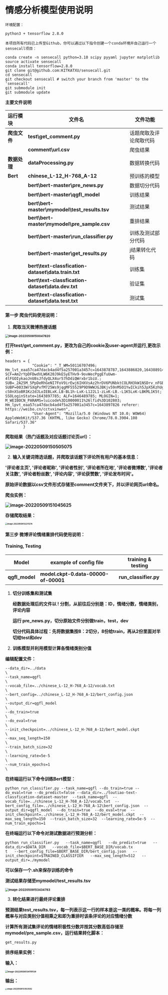 # **情感分析模型使用说明**
```
环境配置：

python3 + tensorflow 2.8.0

本项目所有代码已上传至Github，你可以通过以下指令创建一个conda环境并自己运行一个sensecall项目：

conda create -n sensecall python=3.10 scipy pyyaml jupyter matplotlib
source activate sensecall
conda install tensorflow=2.8.0
git clone git@github.com:KITKATXU/sensecall.git
cd sensecall
git checkout sensecall # switch your branch from 'master' to the 'sensecall'
git submodule init
git submodule update

```



**主要文件说明**

| 运行模块     | 文件名                                             | 文件功能               |
| :----------- | -------------------------------------------------- | ---------------------- |
| **爬虫文件** | **test\get_comment.py**                            | 话题爬取及评论爬取代码 |
|              | **comment\url.csv**                                | 爬虫结果               |
| **数据处理** | **dataProcessing.py**                              | 数据转换代码           |
| **Bert**     | **chinese_L-12_H-768_A-12**                        | 预训练的模型           |
|              | **bert\bert-master\pre_news.py**                   | 数据切分代码           |
|              | **bert\bert-master\qgfl_model**                    | 训练结果               |
|              | **bert\bert-master\mymodel\test_results.tsv**      | 测试结果               |
|              | **bert\bert-master\mymodel\pre_sample.csv**        | 重排结果               |
|              | **bert\bert-master\run_classifier.py**             | 训练及测试部分代码     |
|              | **bert\bert-master\get_results.py**                | j结果转化代码          |
|              | **bert\text-classfication-dataset\data.train.txt** | 训练集                 |
|              | **bert\text-classfication-dataset\data.dev.txt**   | 验证集                 |
|              | **bert\text-classfication-dataset\data.test.txt**  | 测试集                 |



#### **第一步 爬虫代码使用说明：**

1. **爬取当天微博热搜话题**

**<img src="C:\Users\Administrator\AppData\Roaming\Typora\typora-user-images\image-20220509150047820.png" alt="image-20220509150047820" style="zoom:67%;" />**

**打开test/get_comment.py，更改为自己的cookie及user-agent并运行,更改示例：**

```
headers = {
            "Cookie": "_T_WM=50116707496; Hm_lvt_eaa57ca47dacb4ad4f5a257001a3457c=1643878787,1643886820,1643889148; SCF=Am2rYpDFDwdVLW6K20J9kESyETHv9-9ovWecPggEfuUwm-4lFGOIykaoJnU8sJfdyQLX4ur57hDdiQWrxbr1biU.; SUB=_2A25M_5PpDeRhGeNI7FoV9irEwj6IHXVsAz2hrDV6PUNbktCOLRH3kW1NSDrv_nFGBHYhFdiXAdRvNgn8Y6McdoKc; SUBP=0033WrSXqPxfM725Ws9jqgMF55529P9D9WWJGJBKjv59nMSO1YwICkih5JpX5KzhUgL.Fo-cS0nXSoBR1Kz2dJLoIEBLxK.LB-BL1h-LxK-L122L1-zLxK-LB.-L1K5LxK-LBKML1K5t; SSOLoginState=1643897785; ALF=1646489785; MLOGIN=1; M_WEIBOCN_PARAMS=luicode%3D10000011%26lfid%3D102803; Hm_lpvt_eaa57ca47dacb4ad4f5a257001a3457c=1643897826 referer: https://weibo.cn/cctvxinwen",
            "User-Agent": "Mozilla/5.0 (Windows NT 10.0; WOW64) AppleWebKit/537.36 (KHTML, like Gecko) Chrome/78.0.3904.108 Safari/537.36"
        }
```

**爬取结果（热门话题及对应话题讨论页url）：**

**![image-20220509150505075](C:\Users\Administrator\AppData\Roaming\Typora\typora-user-images\image-20220509150505075.png)**



2. **输入关键词筛选话题，并爬取该话题下评论所有用户的基本信息：**

**'评论者主页', '评论者昵称', '评论者性别', '评论者所在地', '评论者微博数', '评论者关注数', '评论者粉丝数', '评论内容', '评论获赞数', '评论发布时间'。**

**原始评论数据以csv文件形式存储至comment文件夹下，并以评论网页url命名。**

**爬虫实例：**

**![image-20220509151045625](C:\Users\Administrator\AppData\Roaming\Typora\typora-user-images\image-20220509151045625.png)**

**存储爬取结果：**

**<img src="C:\Users\Administrator\AppData\Roaming\Typora\typora-user-images\image-20220508132211274.png" alt="image-20220508132211274" style="zoom: 42%;" />**



#### **第三步 微博评论情绪重排代码使用说明：**

#### **Training, Testing**

| **Model**      | **example of config file**           | **training & testing** |
| -------------- | ------------------------------------ | ---------------------- |
| **qgfl_model** | **model.ckpt-0.data-00000-of-00001** | **run_classifier.py**  |

1. **切分训练集和测试集**

   **经数据处理后的文件以 ! 分割，从前往后分别是：ID，情绪分数，情绪类别，评论内容**

   **运行 pre_news.py，切分原始文件分别做train，test，dev**

   **切分代码具体过程：先将数据集按8：2切分，8份给train，再从2份里面对半切给test和dev**

2. **训练模型并利用模型计算各情绪类别分值**

**编辑配置文件：**

```
--data_dir=../data
\
--task_name=qgfl
\
--vocab_file=../chinese_L-12_H-768_A-12/vocab.txt
\
--bert_config=../chinese_L-12_H-768_A-12/bert_config.json
\
--output_dir=qgfl_model
\
--do_train=true
\
--do_eval=true
\
--init_checkpoint=../chinese_L-12_H-768_A-12/bert_model.ckpt
\
--max_seq_length=150
\
--train_batch_size=32
\
--learning_rate=5e-5
\
--num_train_epochs=1
\
```

**在终端运行以下命令训练Bert模型：**

```
python run_classifier.py --task_name=qgfl --do_train=true --do_eval=true --do_predict=false --data_dir=../toutiao-text-classfication-dataset-master  --task_name=qgfl  --vocab_file=../chinese_L-12_H-768_A-12/vocab.txt  --bert_config_file=../chinese_L-12_H-768_A-12\bert_config.json  --output_dir=qgfl_model  --do_train=true  --do_eval=true  --init_checkpoint=../chinese_L-12_H-768_A-12/bert_model.ckpt  --max_seq_length=150  --train_batch_size=32  --learning_rate=5e-5  --num_train_epochs=1
```

**在终端运行以下命令对测试数据进行预测分析：**

```
python run_classifier.py   --task_name=qgfl   --do_predict=true   --data_dir=$DATA_DIR   --vocab_file=$BERT_BASE_DIR/vocab.tx
t   --bert_config_file=$BERT_BASE_DIR/bert_config.json   --init_checkpoint=$TRAINED_CLASSIFIER   --max_seq_length=512   --output_dir=./mymodel
```

**可以保存一个.sh来保存训练的命令**

**测试结果存储至mymodel/test_results.tsv**

**<img src="C:\Users\Administrator\AppData\Roaming\Typora\typora-user-images\image-20220509153434783.png" alt="image-20220509153434783" style="zoom:67%;" />**

3. **转化结果进行最终评论重排**

**预测结果test_results.tsv，每一列表示这一行的样本是这一类的概率。将每一列概率与对应类别分值相乘之和即为重排时该条评论的对应情绪分数**

**计算所有测试集评论的情绪积极性分数并按其分数高低存储至mymodel/pre_sample.csv，运行结果转化脚本：**

```
get_results.py
```

**排序结果实例：**

**输入：**

**<img src="C:\Users\Administrator\AppData\Roaming\Typora\typora-user-images\image-20220508134119134.png" alt="image-20220508134119134" style="zoom: 48%;" />**

**输出：**

**<img src="C:\Users\Administrator\AppData\Roaming\Typora\typora-user-images\image-20220508133923582.png" alt="image-20220508133923582" style="zoom:40%;" />**

